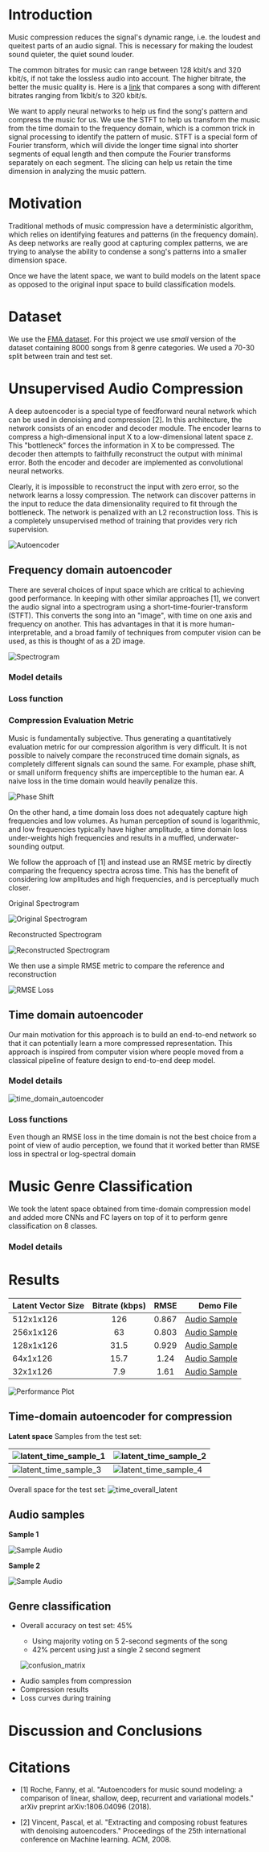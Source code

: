 # Introduction

Music compression reduces the signal's dynamic range, i.e. the loudest and queitest parts of an audio signal. This is necessary for making the loudest sound quieter, the quiet sound louder. 

The common bitrates for music can range between 128 kbit/s and 320 kbit/s, if not take the lossless audio into account. The higher bitrate, the better the music quality is. Here is a [link](<https://www.youtube.com/watch?v=53tdYmJuUmM>) that compares a song with different bitrates ranging from 1kbit/s to 320 kbit/s.

We want to apply neural networks to help us find the song's pattern and compress the music for us. We use the STFT to help us transform the music from the time domain to the frequency domain, which is a common trick in signal processing to identify the pattern of music. STFT is a special form of Fourier transform, which will divide the longer time signal into shorter segments of equal length and then compute the Fourier transforms separately on each segment. The slicing can help us retain the time dimension in analyzing the music pattern.



# Motivation

Traditional methods of music compression have a deterministic algorithm, which relies on identifying features and patterns (in the frequency domain). As deep networks are really good at capturing complex patterns, we are trying to analyse the ability to condense a song's patterns into a smaller dimension space.

Once we have the latent space, we want to build models on the latent space as opposed to the original input space to build classification models.

# Dataset

We use the [FMA dataset](https://github.com/mdeff/fma). For this project we use *small* version of the dataset containing 8000 songs from 8 genre categories. We used a 70-30 split between train and test set.


# Unsupervised Audio Compression

A deep autoencoder is a special type of feedforward neural network which can be used in denoising and compression [2]. In this architecture, the network consists of an encoder and decoder module. The encoder learns to compress a high-dimensional input X to a low-dimensional latent space z. This "bottleneck" forces the information in X to be compressed. The decoder then attempts to faithfully reconstruct the output with minimal error. Both the encoder and decoder are implemented as convolutional neural networks.

Clearly, it is impossible to reconstruct the input with zero error, so the network learns a lossy compression. The network can discover patterns in the input to reduce the data dimensionality required to fit through the bottleneck. The network is penalized with an L2 reconstruction loss. This is a completely unsupervised method of training that provides very rich supervision.

![Autoencoder](ae.png)

## Frequency domain autoencoder

There are several choices of input space which are critical to achieving good performance. In keeping with other similar approaches [1], we convert the audio signal into a spectrogram using a short-time-fourier-transform (STFT). This converts the song into an "image", with time on one axis and frequency on another. This has advantages in that it is more human-interpretable, and a broad family of techniques from computer vision can be used, as this is thought of as a 2D image.

![Spectrogram](spect2.png)

### Model details

### Loss function

### Compression Evaluation Metric

Music is fundamentally subjective. Thus generating a quantitatively evaluation metric for our compression algorithm is very difficult. It is not possible to naively compare the reconstruced time domain signals, as completely different signals can sound the same. For example, phase shift, or small uniform frequency shifts are imperceptible to the human ear. A naive loss in the time domain would heavily penalize this.

![Phase Shift](phase_shift.png)

On the other hand, a time domain loss does not adequately capture high frequencies and low volumes. As human perception of sound is logarithmic, and low frequencies typically have higher amplitude, a time domain loss under-weights high frequencies and results in a muffled, underwater-sounding output.

We follow the approach of [1] and instead use an RMSE metric by directly comparing the frequency spectra across time. This has the benefit of considering low amplitudes and high frequencies, and is perceptually much closer.

Original Spectrogram

![Original Spectrogram](original_spect.png)

Reconstructed Spectrogram

![Reconstructed Spectrogram](reconst_spect.png)

We then use a simple RMSE metric to compare the reference and reconstruction

![RMSE Loss](rmse_loss.png)

## Time domain autoencoder

Our main motivation for this approach is to build an end-to-end network so that it can potentially learn a more compressed representation. This approach is inspired from computer vision where people moved from a classical pipeline of feature design to end-to-end deep model.

### Model details
![time_domain_autoencoder](model_diagrams/time_autoencoder.jpeg)

### Loss functions
Even though an RMSE loss in the time domain is not the best choice from a point of view of audio perception, we found that it worked better than RMSE loss in spectral or log-spectral domain


# Music Genre Classification

We took the latent space obtained from time-domain compression model and added more CNNs and FC layers on top of it to perform genre classification on 8 classes.

### Model details


# Results



| Latent Vector Size | Bitrate (kbps) | RMSE | Demo File |
| ------------- |:-------------:| :-----:| --------:|
| 512x1x126 | 126 | 0.867 | [Audio Sample](512.wav) |
| 256x1x126 | 63 | 0.803 | [Audio Sample](256.wav) |
| 128x1x126 | 31.5 | 0.929 | [Audio Sample](128.wav) |
| 64x1x126 | 15.7 | 1.24 | [Audio Sample](64.wav) |
| 32x1x126 | 7.9 | 1.61 | [Audio Sample](32.wav) |



![Performance Plot](compression_performance.png)

## Time-domain autoencoder for compression
**Latent space**
Samples from the test set:

| ![latent_time_sample_1](results/time_autoencoder/latent_space/samples/3_latent.png) | ![latent_time_sample_2](results/time_autoencoder/latent_space/samples/19_latent.png)  |
| -- | -- |
| ![latent_time_sample_3](results/time_autoencoder/latent_space/samples/31_latent.png) | ![latent_time_sample_4](results/time_autoencoder/latent_space/samples/49_latent.png)  |

Overall space for the test set:
![time_overall_latent](results/time_autoencoder/latent_space/overall.png)

## Audio samples

**Sample 1**

![Sample Audio](results/time_autoencoder/compression/sample0/plots.png)


**Sample 2**

![Sample Audio](results/time_autoencoder/compression/sample1/plots.png)




## Genre classification

* Overall accuracy on test set: 45%

  * Using majority voting on 5 2-second segments of the song
  * 42% percent using just a single 2 second segment

  

   ![confusion_matrix](results/classification/precision_confusion.png)


- Audio samples from compression
- Compression results
- Loss curves during training


# Discussion and Conclusions

# Citations

- [1] Roche, Fanny, et al. "Autoencoders for music sound modeling: a comparison of linear, shallow, deep, recurrent and variational models." arXiv preprint arXiv:1806.04096 (2018).

- [2] Vincent, Pascal, et al. "Extracting and composing robust features with denoising autoencoders." Proceedings of the 25th international conference on Machine learning. ACM, 2008.
